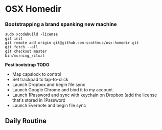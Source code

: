# OSX Homedir

### Bootstrapping a brand spanking new machine

```
sudo xcodebuild -license
git init
git remote add origin git@github.com:scottmuc/osx-homedir.git
git fetch --all
git checkout master
bin/morning_ritual
```

**Post bootstrap TODO**

* Map capslock to control
* Set trackpad to tap-to-click
* Launch Dropbox and begin file sync
* Launch Google Chrome and bind it to my account
* Launch 1Password and sync with keychain on Dropbox (add the license
  that's stored in 1Password
* Launch Evernote and begin file sync


## Daily Routine


